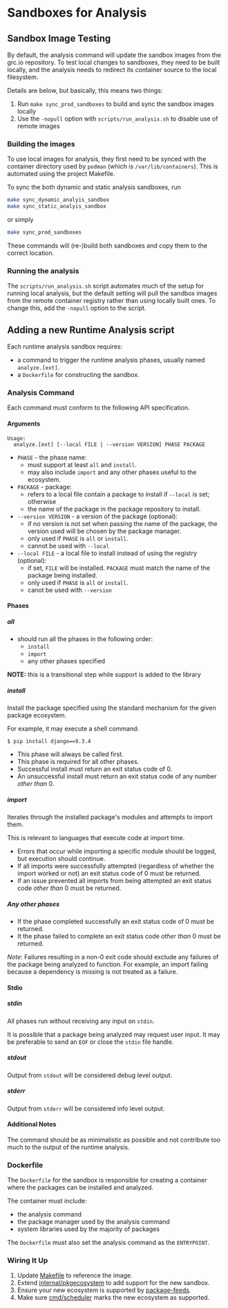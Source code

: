 # Sandboxes for Analysis

## Sandbox Image Testing

By default, the analysis command will update the sandbox images from the grc.io
repository. To test local changes to sandboxes, they need to be built locally,
and the analysis needs to redirect its container source to the local filesystem.

Details are below, but basically, this means two things:

1. Run `make sync_prod_sandboxes` to build and sync the sandbox images locally
2. Use the `-nopull` option with `scripts/run_analysis.sh` to disable use of remote images


### Building the images

To use local images for analysis, they first need to be synced with the
container directory used by `podman` (which is `/var/lib/containers`).
This is automated using the project Makefile.

To sync the both dynamic and static analysis sandboxes, run

```bash
make sync_dynamic_analyis_sandbox
make sync_static_analyis_sandbox
```
or simply
```bash
make sync_prod_sandboxes
```

These commands will (re-)build both sandboxes and copy them to the correct location.

### Running the analysis

The `scripts/run_analysis.sh` script automates much of the setup for running
local analysis, but the default setting will pull the sandbox images from
the remote container registry rather than using locally built ones. To change
this, add the `-nopull` option to the script.


## Adding a new Runtime Analysis script

Each runtime analysis sandbox requires:

- a command to trigger the runtime analysis phases, usually named
  `analyze.[ext]`.
- a `Dockerfile` for constructing the sandbox.

### Analysis Command

Each command must conform to the following API specification.

#### Arguments

```
Usage:
  analyze.[ext] [--local FILE | --version VERSION] PHASE PACKAGE
```

- `PHASE` - the phase name:
  - must support at least `all` and `install`.
  - may also include `import` and any other phases useful to the
    ecosystem.
- `PACKAGE` - package:
  - refers to a local file contain a package to install if `--local` is set;
    otherwise
  - the name of the package in the package repository to install.
- `--version VERSION` - a version of the package (optional):
  - if no version is not set when passing the name of the package, the version
    used will be chosen by the package manager.
  - only used if `PHASE` is `all` or `install`.
  - cannot be used with `--local`
- `--local FILE` - a local file to install instead of using the registry
  (optional):
  - if set, `FILE` will be installed. `PACKAGE` must match the name of the
    package being installed.
  - only used if `PHASE` is `all` or `install`.
  - canot be used with `--version`

#### Phases

##### all

- should run all the phases in the following order:
  - `install`
  - `import`
  - any other phases specified

**NOTE:** this is a transitional step while support is added to the library

##### install

Install the package specified using the standard mechanism for the given
package ecosystem.

For example, it may execute a shell command:

```shell
$ pip install django==9.3.4
```

- This phase will always be called first.
- This phase is required for all other phases.
- Successful install must return an exit status code of 0.
- An unsuccessful install must return an exit status code of any number *other
  than* 0.

##### import

Iterates through the installed package's modules and attempts to import them.

This is relevant to languages that execute code at import time.

- Errors that occur while importing a specific module should be logged, but
  execution should continue.
- If all imports were successfully attempted (regardless of whether the import
  worked or not) an exit status code of 0 must be returned.
- If an issue prevented all imports from being attempted an exit status code
  *other than* 0 must be returned.

##### Any other phases

- If the phase completed successfully an exit status code of 0 must be returned.
- It the phase failed to complete an exit status code *other than* 0 must be
  returned.

*Note*: Failures resulting in a non-0 exit code should exclude any failures of
the package being analyzed to function. For example, an import failing because
a dependency is missing is not treated as a failure.

#### Stdio

##### stdin

All phases run without receiving any input on `stdin`.

It is possible that a package being analyzed may request user input. It may be
preferable to send an `EOF` or close the `stdin` file handle.

##### stdout

Output from `stdout` will be considered debug level output.

##### stderr

Output from `stderr` will be considered info level output.

#### Additional Notes

The command should be as minimalistic as possible and not contribute too much to
the output of the runtime analysis.

### Dockerfile

The `Dockerfile` for the sandbox is responsible for creating a container where
the packages can be installed and analyzed.

The container must include:

- the analysis command
- the package manager used by the analysis command
- system libraries used by the majority of packages

The `Dockerfile` must also set the analysis command as the `ENTRYPOINT`.

### Wiring It Up

1. Update [Makefile](../Makefile) to reference the image.
2. Extend [internal/pkgecosystem](../internal/pkgecosystem) to add support for
   the new sandbox.
3. Ensure your new ecosystem is supported by
   [package-feeds](https://github.com/ossf/package-feeds).
4. Make sure [cmd/scheduler](../cmd/scheduler) marks the new ecosystem as
   supported.
